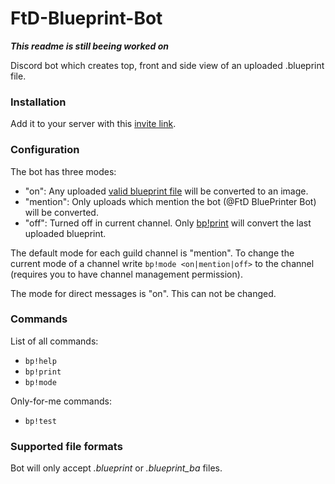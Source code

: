 # FtD-Blueprint-Bot
***This readme is still beeing worked on***

Discord bot which creates top, front and side view of an uploaded .blueprint file.

### Installation
Add it to your server with this [invite link](https://discord.com/api/oauth2/authorize?client_id=759429992521662464&permissions=34880&scope=bot).

### Configuration
The bot has three modes:
- "on": Any uploaded [valid blueprint file](#supported-file-formats) will be converted to an image.
- "mention": Only uploads which mention the bot (@FtD BluePrinter Bot) will be converted.
- "off": Turned off in current channel. Only [bp!print](#commands) will convert the last uploaded blueprint.

The default mode for each guild channel is "mention".
To change the current mode of a channel write `bp!mode <on|mention|off>` to the channel (requires you to have channel management permission).

The mode for direct messages is "on". This can not be changed.

### Commands
List of all commands:
- `bp!help`
- `bp!print`
- `bp!mode`

Only-for-me commands:
- `bp!test`

### Supported file formats
Bot will only accept *.blueprint* or *.blueprint_ba* files.
